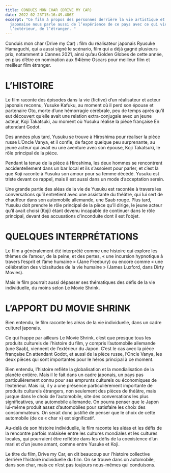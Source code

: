 ```yaml
---
title: CONDUIS MON CHAR (DRIVE MY CAR)
date: 2022-02-23T15:16:49.486Z
excerpt: "Ce film à propos des personnes derrière la vie artistique et théâtrale
  japonaise nous parle aussi de l’expérience de ce pays avec ce qui vient de
  l’extérieur, de l’étranger. "
---
```

Conduis mon char (Drive my Car) : film du réalisateur japonais Ryusuke Hamaguchi, qui a aussi signé le scénario, film qui a déjà gagné plusieurs prix, notamment à Cannes 2021, ainsi qu’au Golden Globes de cette année, en plus d’être en nomination aux 94ième Oscars pour meilleur film et meilleur film étranger.

# L’HISTOIRE

Le film raconte des épisodes dans la vie (fictive) d’un réalisateur et acteur japonais reconnu, Yusuke Kafuku, au moment où il perd son épouse et partenaire Oto, morte d’une hémorragie cérébrale, peu de temps après qu’il eut découvert qu’elle avait une relation extra-conjugale avec un jeune acteur, Koji Takatsuki, au moment où Yusuku réalise la pièce française En attendant Godot.

Des années plus tard, Yusuku se trouve à Hiroshima pour réaliser la pièce russe L’Oncle Vanya, et il confie, de façon quelque peu surprenante, au jeune acteur qui avait eu une aventure avec son épouse, Koji Takatsuki, le rôle principal de la pièce.

Pendant la tenue de la pièce à Hiroshima, les deux hommes se rencontrent accidentellement dans un bar local et ils s’assoient pour parler, et c’est là que Koji raconte à Yusuku son amour pour sa femme décédé. Yusuku est triste devant ce rappel, mais il est aussi dans un mode d’acceptation serein.

Une grande partie des aléas de la vie de Yusuku est racontée à travers les conversations qu’il entretient avec une assistante du théâtre, qui lui sert de chauffeur dans son automobile allemande, une Saab rouge. Plus tard, Yusuku doit prendre le rôle principal de la pièce qu’il dirige, le jeune acteur qu’il avait choisi (Koji) étant devenu incapable de continuer dans le rôle principal, devant des accusations d’inconduite dont il est l’objet. 

# QUELQUES INTERPRÉTATIONS

Le film a généralement été interprété comme une histoire qui explore les thèmes de l’amour, de la peine, et des pertes, « une incursion hypnotique à travers l’esprit et l’âme humaine » (Jane Freebury) ou encore comme « une célébration des vicissitudes de la vie humaine » (James Luxford, dans Dirty Movies).

Mais le film pourrait aussi dépasser ses thématiques des défis de la vie individuelle, du moins selon Le Movie Shrink. 

# L’APPORT DU MOVIE SHRINK

Bien entendu, le film raconte les aléas de la vie individuelle, dans un cadre culturel japonais.

Ce qui frappe par ailleurs Le Movie Shrink, c’est que presque tous les produits culturels de l’histoire du film, y compris l’automobile allemande (une Saab), viennent de l’extérieur du Japon. C’est le cas avec la pièce française En attendant Godot, et aussi de la pièce russe, l’Oncle Vanya, les deux pièces qui sont importantes pour le héros principal à ce moment.

Bien entendu, l’histoire reflète la globalisation et la mondialisation de la planète entière. Mais il le fait dans un cadre japonais, un pays pas particulièrement connu pour ses emprunts culturels ou économiques de l’extérieur. Mais ici, il y a une présence particulièrement importante de produits culturels étrangers, non seulement des pièces de théâtre, mais jusque dans le choix de l’automobile, site des conversations les plus significatives, une automobile allemande. On pourra penser que le Japon lui-même produit assez d’automobiles pour satisfaire les choix des consommateurs. On serait donc justifié de penser que le choix de cette automobile (de ce « char ») est significatif.

Au-delà de son histoire individuelle, le film raconte les aléas et les défis de la rencontre parfois malaisée entre les cultures mondiales et les cultures locales, qui pourraient être reflétée dans les défis de la coexistence d’un mari et d’un jeune amant, comme entre Yusuke et Koji. 

Le titre du film, Drive my Car, en dit beaucoup sur l’histoire collective derrière l’histoire individuelle du film. On se trouve dans on automobile, dans son char, mais ce n’est pas toujours nous-mêmes qui conduisons. 
